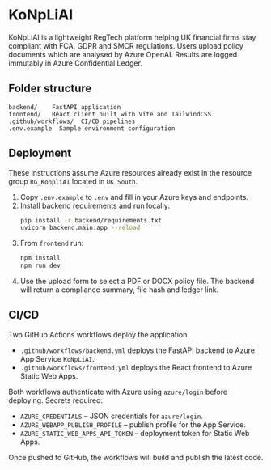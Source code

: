 # KoNpLiAI

KoNpLiAI is a lightweight RegTech platform helping UK financial firms stay compliant with FCA, GDPR and SMCR regulations. Users upload policy documents which are analysed by Azure OpenAI. Results are logged immutably in Azure Confidential Ledger.

## Folder structure

```
backend/    FastAPI application
frontend/   React client built with Vite and TailwindCSS
.github/workflows/  CI/CD pipelines
.env.example  Sample environment configuration
```

## Deployment

These instructions assume Azure resources already exist in the resource group `RG_KonpliAI` located in `UK South`.

1. Copy `.env.example` to `.env` and fill in your Azure keys and endpoints.
2. Install backend requirements and run locally:
   ```bash
   pip install -r backend/requirements.txt
   uvicorn backend.main:app --reload
   ```
3. From `frontend` run:
   ```bash
   npm install
   npm run dev
   ```
4. Use the upload form to select a PDF or DOCX policy file. The backend will return a compliance summary, file hash and ledger link.

## CI/CD

Two GitHub Actions workflows deploy the application.

- `.github/workflows/backend.yml` deploys the FastAPI backend to Azure App Service `KoNpLiAI`.
- `.github/workflows/frontend.yml` deploys the React frontend to Azure Static Web Apps.

Both workflows authenticate with Azure using `azure/login` before deploying. Secrets required:

- `AZURE_CREDENTIALS` – JSON credentials for `azure/login`.
- `AZURE_WEBAPP_PUBLISH_PROFILE` – publish profile for the App Service.
- `AZURE_STATIC_WEB_APPS_API_TOKEN` – deployment token for Static Web Apps.

Once pushed to GitHub, the workflows will build and publish the latest code.
